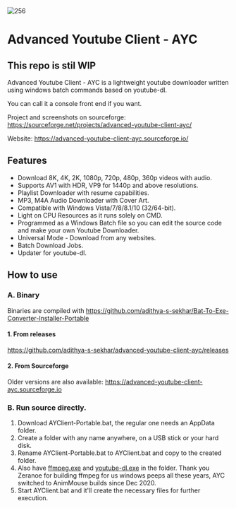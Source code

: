 ![256](https://user-images.githubusercontent.com/60822601/115324256-36724180-a1a7-11eb-929c-c0d1221b7b84.png)

# Advanced Youtube Client - AYC
## This repo is stil WIP

Advanced Youtube Client - AYC is a lightweight youtube downloader written using windows batch commands based on youtube-dl.

You can call it a console front end if you want.

Project and screenshots on sourceforge: https://sourceforge.net/projects/advanced-youtube-client-ayc/

Website: https://advanced-youtube-client-ayc.sourceforge.io/

## Features

- Download 8K, 4K, 2K, 1080p, 720p, 480p, 360p videos with audio.
- Supports AV1 with HDR, VP9 for 1440p and above resolutions.
- Playlist Downloader with resume capabilities.
- MP3, M4A Audio Downloader with Cover Art.
- Compatible with Windows Vista/7/8/8.1/10 (32/64-bit).
- Light on CPU Resources as it runs solely on CMD.
- Programmed as a Windows Batch file so you can edit the source code and make your own Youtube Downloader.
- Universal Mode - Download from any websites.
- Batch Download Jobs.
- Updater for youtube-dl.

## How to use

### A. Binary

Binaries are compiled with https://github.com/adithya-s-sekhar/Bat-To-Exe-Converter-Installer-Portable

#### 1. From releases
https://github.com/adithya-s-sekhar/advanced-youtube-client-ayc/releases

#### 2. From Sourceforge
Older versions are also available: https://advanced-youtube-client-ayc.sourceforge.io

### B. Run source directly.

1. Download AYClient-Portable.bat, the regular one needs an AppData folder.
2. Create a folder with any name anywhere, on a USB stick or your hard disk.
3. Rename AYClient-Portable.bat to AYClient.bat and copy to the created folder.
4. Also have [ffmpeg.exe](https://github.com/AnimMouse/ffmpeg-stable-autobuild/) and [youtube-dl.exe](https://youtube-dl.org) in the folder.
   Thank you Zeranoe for building ffmpeg for us windows peeps all these years, AYC switched to AnimMouse builds since Dec 2020.
5. Start AYClient.bat and it'll create the necessary files for further execution.
